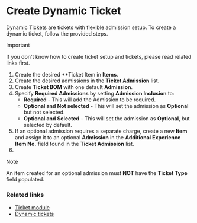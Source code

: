 # Create Dynamic Ticket

Dynamic Tickets are tickets with flexible admission setup. To create a dynamic ticket, follow the provided steps.

> [!IMPORTANT]
If you don't know how to create ticket setup and tickets, please read related links first.

1. Create the desired **Ticket Item in **Items**.
2. Create the desired admissions in the **Ticket Admission** list.
3. Create **Ticket BOM** with one default **Admission**.
4. Specify **Required Admissions** by setting **Admission Inclusion** to:
   - **Required** - This will add the Admission to be required.
   - **Optional and Not selected** - This will set the admission as **Optional** but not selected.
   - **Optional and Selected** - This will set the admission as **Optional**, but selected by default.
5. If an optional admission requires a separate charge, create a new **Item** and assign it to an optional **Admission** in the **Additional Experience Item No.** field found in the **Ticket Admission** list.
6. 
> [!NOTE]
An item created for an optional admission must **NOT** have the **Ticket Type** field populated.


### Related links
- [Ticket module](../intro.md)
- [Dynamic tickets](../explanation/DynamicTicket.md)